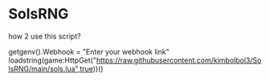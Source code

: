 # SolsRNG

how 2 use this script?

getgenv().Webhook = "Enter your webhook link"
loadstring(game:HttpGet("https://raw.githubusercontent.com/kimbolbol3/SolsRNG/main/sols.lua",true))()
